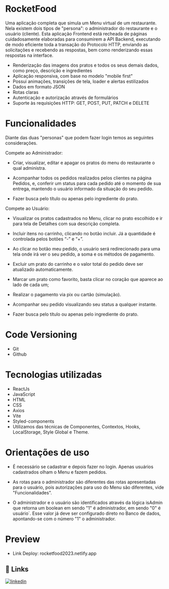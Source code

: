 
# RocketFood 
Uma aplicação completa que simula um Menu virtual de um restaurante. Nela existem dois tipos de "persona": o administrador do restaurante e o usuário (cliente).
Esta aplicação Frontend está recheada de páginas cuidadosamente elaboradas para consumirem a API Backend, executando de modo eficiente toda a transação do Protocolo HTTP, enviando as solicitações e recebendo as respostas, bem como renderizando essas respostas na interface.
- Renderização das imagens dos pratos e todos os seus demais dados, como preço, descrição e ingredientes
- Aplicação responsiva, com base no modelo "mobile first"
- Possui animações, transições de tela, loader e alertas estilizados
- Dados em formato JSON
- Rotas claras
- Autenticação e autorização através de formulários
- Suporte às requisições HTTP: GET, POST, PUT, PATCH e DELETE

# Funcionalidades
Diante das duas "personas" que podem fazer login temos as seguintes considerações.

Compete ao Administrador:
- Criar, visualizar, editar e apagar os pratos do menu do restaurante o qual administra.

- Acompanhar todos os pedidos realizados pelos clientes na página Pedidos, e, conferir um status para cada pedido até o momento de sua entrega, mantendo o usuário informado da situação do seu pedido.

- Fazer busca pelo título ou apenas pelo ingrediente do prato.

Compete ao Usuário:
- Visualizar os pratos cadastrados no Menu, clicar no prato escolhido e ir para tela de Detalhes com sua descrição completa.

- Incluir itens no carrinho, clicando no botão incluir. Já a quantidade é controlada pelos botões “-” e “+”.

- Ao clicar no botão meu pedido, o usuário será redirecionado para uma tela onde irá ver o seu pedido, a soma e os métodos de pagamento.

- Excluir um prato do carrinho e o valor total do pedido deve ser atualizado automaticamente.

- Marcar um prato como favorito, basta clicar no coração que aparece ao lado de cada um;

- Realizar o pagamento via pix ou cartão (simulação).

- Acompanhar seu pedido visualizando seu status a qualquer instante.

- Fazer busca pelo título ou apenas pelo ingrediente do prato.

# Code Versioning
- Git
- Github

# Tecnologias utilizadas
- ReactJs
- JavaScript
- HTML
- CSS
- Axios
- Vite
- Styled-components
- Utilizamos das técnicas de Componentes, Contextos, Hooks, LocalStorage, Style Global e Theme.

# Orientações de uso
- É necessário se cadastrar e depois fazer no login. Apenas usuários cadastrados olham o Menu e fazem pedidos.

- As rotas para o administrador são diferentes das rotas apresentadas para o usuário, pois autorizações para uso do Menu são diferentes, vide "Funcionalidades".

- O administrador e o usuário são identificados através da lógica isAdmin que retorna um boolean em sendo "1" é administrador, em sendo "0" é usuário´. Esse valor já deve ser configurado direto no Banco de dados, apontando-se com o número "1" o administrador.
# Preview
- Link Deploy: rocketfood2023.netlify.app

## 🔗 Links
[![linkedin](https://img.shields.io/badge/linkedin-0A66C2?style=for-the-badge&logo=linkedin&logoColor=white)](https://www.linkedin.com/)


